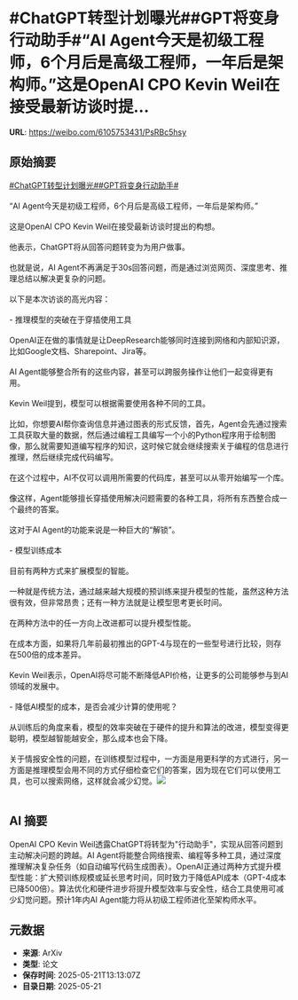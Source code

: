 # #ChatGPT转型计划曝光##GPT将变身行动助手#“AI Agent今天是初级工程师，6个月后是高级工程师，一年后是架构师。”这是OpenAI CPO Kevin Weil在接受最新访谈时提...

**URL**: https://weibo.com/6105753431/PsRBc5hsy

## 原始摘要

<a href="https://m.weibo.cn/search?containerid=231522type%3D1%26t%3D10%26q%3D%23ChatGPT%E8%BD%AC%E5%9E%8B%E8%AE%A1%E5%88%92%E6%9B%9D%E5%85%89%23&amp;extparam=%23ChatGPT%E8%BD%AC%E5%9E%8B%E8%AE%A1%E5%88%92%E6%9B%9D%E5%85%89%23" data-hide=""><span class="surl-text">#ChatGPT转型计划曝光#</span></a><a href="https://m.weibo.cn/search?containerid=231522type%3D1%26t%3D10%26q%3D%23GPT%E5%B0%86%E5%8F%98%E8%BA%AB%E8%A1%8C%E5%8A%A8%E5%8A%A9%E6%89%8B%23&amp;extparam=%23GPT%E5%B0%86%E5%8F%98%E8%BA%AB%E8%A1%8C%E5%8A%A8%E5%8A%A9%E6%89%8B%23" data-hide=""><span class="surl-text">#GPT将变身行动助手#</span></a><br><br>“AI Agent今天是初级工程师，6个月后是高级工程师，一年后是架构师。”<br><br>这是OpenAI CPO Kevin Weil在接受最新访谈时提出的构想。<br><br>他表示，ChatGPT将从回答问题转变为为用户做事。<br><br>也就是说，AI Agent不再满足于30s回答问题，而是通过浏览网页、深度思考、推理总结以解决更复杂的问题。<br><br>以下是本次访谈的高光内容：<br><br>- 推理模型的突破在于穿插使用工具<br><br>OpenAI正在做的事情就是让DeepResearch能够同时连接到网络和内部知识源，比如Google文档、Sharepoint、Jira等。<br><br>AI Agent能够整合所有的这些内容，甚至可以跨服务操作让他们一起变得更有用。<br><br>Kevin Weil提到，模型可以根据需要使用各种不同的工具。<br><br>比如，你想要AI帮你查询信息并通过图表的形式反馈，首先，Agent会先通过搜索工具获取大量的数据，然后通过编程工具编写一个小的Python程序用于绘制图像，那么就需要知道编写程序的知识，这时候它就会继续搜索关于编程的信息进行推理，然后继续完成代码编写。<br><br>在这个过程中，AI不仅可以调用所需要的代码库，甚至可以从零开始编写一个库。<br><br>像这样，Agent能够擅长穿插使用解决问题需要的各种工具，将所有东西整合成一个最终的答案。<br><br>这对于AI Agent的功能来说是一种巨大的“解锁”。<br><br>- 模型训练成本<br><br>目前有两种方式来扩展模型的智能。<br><br>一种就是传统方法，通过越来越大规模的预训练来提升模型的性能，虽然这种方法很有效，但非常昂贵；还有一种方法就是让模型思考更长时间。<br><br>在两种方法中的任一方向上改进都可以提升模型性能。<br><br>在成本方面，如果将几年前最初推出的GPT-4与现在的一些型号进行比较，则存在500倍的成本差异。<br><br>Kevin Weil表示，OpenAI将尽可能不断降低API价格，让更多的公司能够参与到AI领域的发展中。<br><br>- 降低AI模型的成本，是否会减少计算的使用呢？<br><br>从训练后的角度来看，模型的效率突破在于硬件的提升和算法的改进，模型变得更聪明，模型越智能越安全，那么成本也会下降。<br><br>关于情报安全性的问题，在训练模型过程中，一方面是用更科学的方式进行，另一方面是推理模型会用不同的方式仔细检查它们的答案，因为现在它们可以使用工具，也可以搜索网络，这样就会减少幻觉。<img style="" src="https://tvax4.sinaimg.cn/large/006Fd7o3gy1i1n8p5kxzoj30zk0hiqd8.jpg" referrerpolicy="no-referrer"><br><br>

## AI 摘要

OpenAI CPO Kevin Weil透露ChatGPT将转型为"行动助手"，实现从回答问题到主动解决问题的跨越。AI Agent将能整合网络搜索、编程等多种工具，通过深度推理解决复杂任务（如自动编写代码生成图表）。OpenAI正通过两种方式提升模型性能：扩大预训练规模或延长思考时间，同时致力于降低API成本（GPT-4成本已降500倍）。算法优化和硬件进步将提升模型效率与安全性，结合工具使用可减少幻觉问题。预计1年内AI Agent能力将从初级工程师进化至架构师水平。

## 元数据

- **来源**: ArXiv
- **类型**: 论文
- **保存时间**: 2025-05-21T13:13:07Z
- **目录日期**: 2025-05-21
